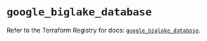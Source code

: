 # `google_biglake_database`

Refer to the Terraform Registry for docs: [`google_biglake_database`](https://registry.terraform.io/providers/hashicorp/google/6.25.0/docs/resources/biglake_database).
